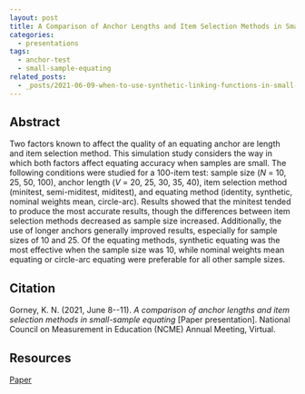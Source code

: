 ```yaml
---
layout: post
title: A Comparison of Anchor Lengths and Item Selection Methods in Small-Sample Equating
categories:
  - presentations
tags:
  - anchor-test
  - small-sample-equating
related_posts:
  - _posts/2021-06-09-when-to-use-synthetic-linking-functions-in-small-sample-equating.md
---
```


## Abstract
Two factors known to affect the quality of an equating anchor are length and item selection method. This simulation study considers the way in which both factors affect equating accuracy when samples are small. The following conditions were studied for a 100-item test: sample size (*N* = 10, 25, 50, 100), anchor length (*V* = 20, 25, 30, 35, 40), item selection method (minitest, semi-miditest, miditest), and equating method (identity, synthetic, nominal weights mean, circle-arc). Results showed that the minitest tended to produce the most accurate results, though the differences between item selection methods decreased as sample size increased. Additionally, the use of longer anchors generally improved results, especially for sample sizes of 10 and 25. Of the equating methods, synthetic equating was the most effective when the sample size was 10, while nominal weights mean equating or circle-arc equating were preferable for all other sample sizes.

## Citation
Gorney, K. N. (2021, June 8--11). *A comparison of anchor lengths and item selection methods in small-sample equating* [Paper presentation]. National Council on Measurement in Education (NCME) Annual Meeting, Virtual. 

## Resources
<a href="/assets/files/a-comparison-of-anchor-lengths-and-item-selection-methods-in-small-sample-equating/ncme-2021-paper.pdf" target="_blank">Paper</a>
